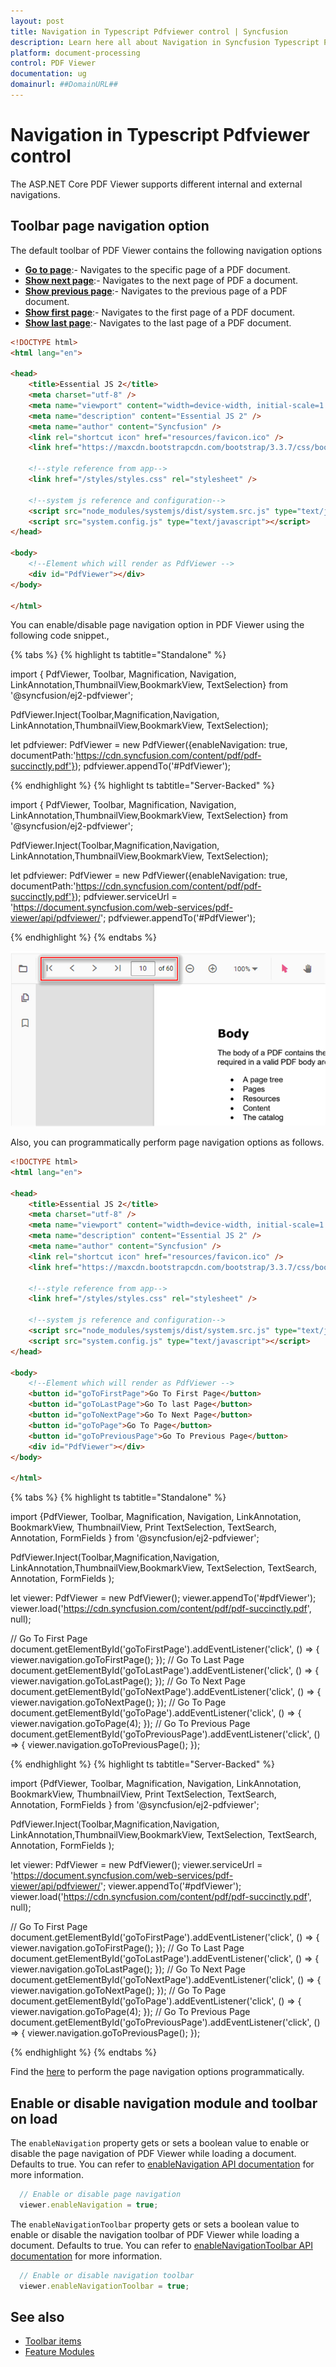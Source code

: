```yaml
---
layout: post
title: Navigation in Typescript Pdfviewer control | Syncfusion
description: Learn here all about Navigation in Syncfusion Typescript Pdfviewer control of Syncfusion Essential JS 2 and more.
platform: document-processing
control: PDF Viewer
documentation: ug
domainurl: ##DomainURL##
---
```


# Navigation in Typescript Pdfviewer control

The ASP.NET Core PDF Viewer supports different internal and external navigations.

## Toolbar page navigation option

The default toolbar of PDF Viewer contains the following navigation options

* [**Go to page**](https://ej2.syncfusion.com/documentation/api/pdfviewer/navigation/#gotopage):- Navigates to the specific page of a PDF document.
* [**Show next page**](https://ej2.syncfusion.com/documentation/api/pdfviewer/navigation/#gotonextpage):- Navigates to the next page of PDF a document.
* [**Show previous page**](https://ej2.syncfusion.com/documentation/api/pdfviewer/navigation/#gotopreviouspage):- Navigates to the previous page of a PDF document.
* [**Show first page**](https://ej2.syncfusion.com/documentation/api/pdfviewer/navigation/#gotofirstpage):-  Navigates to the first page of a PDF document.
* [**Show last page**](https://ej2.syncfusion.com/documentation/api/pdfviewer/navigation/#gotolastpage):- Navigates to the last page of a PDF document.

```html
<!DOCTYPE html>
<html lang="en">

<head>
    <title>Essential JS 2</title>
    <meta charset="utf-8" />
    <meta name="viewport" content="width=device-width, initial-scale=1.0, user-scalable=no" />
    <meta name="description" content="Essential JS 2" />
    <meta name="author" content="Syncfusion" />
    <link rel="shortcut icon" href="resources/favicon.ico" />
    <link href="https://maxcdn.bootstrapcdn.com/bootstrap/3.3.7/css/bootstrap.min.css" rel="stylesheet" />

    <!--style reference from app-->
    <link href="/styles/styles.css" rel="stylesheet" />

    <!--system js reference and configuration-->
    <script src="node_modules/systemjs/dist/system.src.js" type="text/javascript"></script>
    <script src="system.config.js" type="text/javascript"></script>
</head>

<body>
    <!--Element which will render as PdfViewer -->
    <div id="PdfViewer"></div>
</body>

</html>
```

You can enable/disable page navigation option in PDF Viewer using the following code snippet.,

{% tabs %}
{% highlight ts tabtitle="Standalone" %}


import { PdfViewer, Toolbar, Magnification, Navigation, LinkAnnotation,ThumbnailView,BookmarkView, TextSelection} from '@syncfusion/ej2-pdfviewer';

PdfViewer.Inject(Toolbar,Magnification,Navigation, LinkAnnotation,ThumbnailView,BookmarkView, TextSelection);

let pdfviewer: PdfViewer = new PdfViewer({enableNavigation: true, documentPath:'https://cdn.syncfusion.com/content/pdf/pdf-succinctly.pdf'});
pdfviewer.appendTo('#PdfViewer');

{% endhighlight %}
{% highlight ts tabtitle="Server-Backed" %}


import { PdfViewer, Toolbar, Magnification, Navigation, LinkAnnotation,ThumbnailView,BookmarkView, TextSelection} from '@syncfusion/ej2-pdfviewer';

PdfViewer.Inject(Toolbar,Magnification,Navigation, LinkAnnotation,ThumbnailView,BookmarkView, TextSelection);

let pdfviewer: PdfViewer = new PdfViewer({enableNavigation: true, documentPath:'https://cdn.syncfusion.com/content/pdf/pdf-succinctly.pdf'});
pdfviewer.serviceUrl = 'https://document.syncfusion.com/web-services/pdf-viewer/api/pdfviewer/';
pdfviewer.appendTo('#PdfViewer');

{% endhighlight %}
{% endtabs %}

![Alt text](../images/navigation.png)

Also, you can programmatically perform page navigation options as follows.

```html
<!DOCTYPE html>
<html lang="en">

<head>
    <title>Essential JS 2</title>
    <meta charset="utf-8" />
    <meta name="viewport" content="width=device-width, initial-scale=1.0, user-scalable=no" />
    <meta name="description" content="Essential JS 2" />
    <meta name="author" content="Syncfusion" />
    <link rel="shortcut icon" href="resources/favicon.ico" />
    <link href="https://maxcdn.bootstrapcdn.com/bootstrap/3.3.7/css/bootstrap.min.css" rel="stylesheet" />

    <!--style reference from app-->
    <link href="/styles/styles.css" rel="stylesheet" />

    <!--system js reference and configuration-->
    <script src="node_modules/systemjs/dist/system.src.js" type="text/javascript"></script>
    <script src="system.config.js" type="text/javascript"></script>
</head>

<body>
    <!--Element which will render as PdfViewer -->
    <button id="goToFirstPage">Go To First Page</button>
    <button id="goToLastPage">Go To last Page</button>
    <button id="goToNextPage">Go To Next Page</button>
    <button id="goToPage">Go To Page</button>
    <button id="goToPreviousPage">Go To Previous Page</button>
    <div id="PdfViewer"></div>
</body>

</html>
```

{% tabs %}
{% highlight ts tabtitle="Standalone" %}

import {PdfViewer, Toolbar, Magnification, Navigation, LinkAnnotation, BookmarkView, ThumbnailView, Print TextSelection, TextSearch, Annotation, FormFields } from '@syncfusion/ej2-pdfviewer';

PdfViewer.Inject(Toolbar,Magnification,Navigation, LinkAnnotation,ThumbnailView,BookmarkView, TextSelection, TextSearch, Annotation, FormFields );

let viewer: PdfViewer = new PdfViewer();
viewer.appendTo('#pdfViewer');
viewer.load('https://cdn.syncfusion.com/content/pdf/pdf-succinctly.pdf', null);

// Go To First Page
document.getElementById('goToFirstPage').addEventListener('click', () => {
  viewer.navigation.goToFirstPage();
});
// Go To Last Page
document.getElementById('goToLastPage').addEventListener('click', () => {
  viewer.navigation.goToLastPage();
});
// Go To Next Page
document.getElementById('goToNextPage').addEventListener('click', () => {
  viewer.navigation.goToNextPage();
});
// Go To Page
document.getElementById('goToPage').addEventListener('click', () => {
  viewer.navigation.goToPage(4);
});
// Go To Previous Page
document.getElementById('goToPreviousPage').addEventListener('click', () => {
  viewer.navigation.goToPreviousPage();
});

{% endhighlight %}
{% highlight ts tabtitle="Server-Backed" %}

import {PdfViewer, Toolbar, Magnification, Navigation, LinkAnnotation, BookmarkView, ThumbnailView, Print TextSelection, TextSearch, Annotation, FormFields } from '@syncfusion/ej2-pdfviewer';

PdfViewer.Inject(Toolbar,Magnification,Navigation, LinkAnnotation,ThumbnailView,BookmarkView, TextSelection, TextSearch, Annotation, FormFields );

let viewer: PdfViewer = new PdfViewer();
viewer.serviceUrl =
  'https://document.syncfusion.com/web-services/pdf-viewer/api/pdfviewer/';
viewer.appendTo('#pdfViewer');
viewer.load('https://cdn.syncfusion.com/content/pdf/pdf-succinctly.pdf', null);

// Go To First Page
document.getElementById('goToFirstPage').addEventListener('click', () => {
  viewer.navigation.goToFirstPage();
});
// Go To Last Page
document.getElementById('goToLastPage').addEventListener('click', () => {
  viewer.navigation.goToLastPage();
});
// Go To Next Page
document.getElementById('goToNextPage').addEventListener('click', () => {
  viewer.navigation.goToNextPage();
});
// Go To Page
document.getElementById('goToPage').addEventListener('click', () => {
  viewer.navigation.goToPage(4);
});
// Go To Previous Page
document.getElementById('goToPreviousPage').addEventListener('click', () => {
  viewer.navigation.goToPreviousPage();
});

{% endhighlight %}
{% endtabs %}

Find the [here](https://stackblitz.com/edit/5dqbkd?file=index.ts) to perform the page navigation options programmatically.

## Enable or disable navigation module and toolbar on load

The `enableNavigation` property gets or sets a boolean value to enable or disable the page navigation of PDF Viewer while loading a document. Defaults to true. You can refer to [enableNavigation API documentation](https://ej2.syncfusion.com/documentation/api/pdfviewer/#enablenavigationtoolbar) for more information.

```ts
  // Enable or disable page navigation
  viewer.enableNavigation = true;
```

The `enableNavigationToolbar` property gets or sets a boolean value to enable or disable the navigation toolbar of PDF Viewer while loading a document. Defaults to true. You can refer to [enableNavigationToolbar API documentation](https://ej2.syncfusion.com/documentation/api/pdfviewer/#enablenavigation) for more information.

```ts
  // Enable or disable navigation toolbar
  viewer.enableNavigationToolbar = true;
```

## See also

* [Toolbar items](https://help.syncfusion.com/document-processing/pdf/pdf-viewer/javascript-es6/toolbar/)
* [Feature Modules](https://help.syncfusion.com/document-processing/pdf/pdf-viewer/javascript-es6/feature-module/)